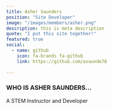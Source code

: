 ```yaml
---
title: Asher Saunders
position: "Site Developer"
image: "/images/members/asher.png"
description: this is meta description
quote: "I put this site together!"
featured: true
social:
  - name: github
    icon: fa-brands fa-github
    link: https://github.com/asaunde78
  
---
```


### WHO IS ASHER SAUNDERS...

A STEM Instructor and Developer 
